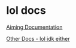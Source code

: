 # lol docs
[Aiming Documentation](https://stefanuk12.github.io/ROBLOX/AimingModule/docs/index.html)

[Other Docs - lol idk either](https://stefanuk12.github.io/ROBLOX/OtherDocs/book/index.html)
